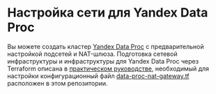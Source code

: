# Настройка сети для Yandex Data Proc

Вы можете создать кластер [Yandex Data Proc](https://yandex.cloud/ru/docs/data-proc) с предварительной настройкой подсетей и NAT-шлюза. Подготовка сетевой инфраструктуры и инфраструктуры для Yandex Data Proc через Terraform описана в [практическом руководстве](https://yandex.cloud/ru/docs/data-proc/tutorials/configure-network), необходимый для настройки конфигурационный файл [data-proc-nat-gateway.tf](data-proc-nat-gateway.tf) расположен в этом репозитории.
